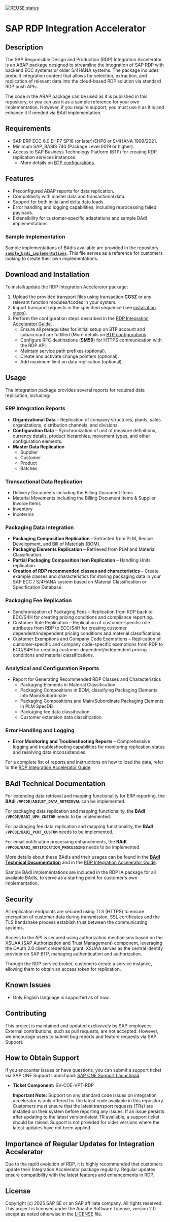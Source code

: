 [![REUSE status](https://api.reuse.software/badge/github.com/SAP-samples/sap-rdp-integration-accelerator)](https://api.reuse.software/info/github.com/SAP-samples/sap-rdp-integration-accelerator)


# SAP RDP Integration Accelerator

## Description

The SAP Responsible Design and Production (RDP) Integration Accelerator is an ABAP package designed to streamline the integration of SAP RDP with backend ECC systems or older S/4HANA systems. The package includes prebuilt integration content that allows for selection, extraction, and replication of relevant data into the cloud-based RDP solution via standard RDP push APIs.

The code in the ABAP package can be used as it is published in this repository, or you can use it as a sample reference for your own implementation. However, if you require support, you must use it as it is and enhance it if needed via BAdI implementation.

## Requirements

- SAP ERP ECC 6.0 EHP7 SP16 (or later)/EHP8 or S/4HANA 1909/2021.
- Minimum SAP\_BASIS 740 (Package Level 0019 or higher).
- Access to SAP Business Technology Platform (BTP) for creating RDP replication services instances.
  - More details on [BTP configurations](https://help.sap.com/docs/sap-responsible-design-and-production/user-guide-sap-rdp/initial-setup).

## Features

- Preconfigured ABAP reports for data replication.
- Compatibility with master data and transactional data.
- Support for both initial and delta data loads.
- Error handling and logging capabilities, including reprocessing failed payloads.
- Extensibility for customer-specific adaptations and sample BAdI implementations.

### **Sample Implementation**
Sample implementations of BAdIs available are provided in the repository **[`sample_badi_implementations`](rdp-integration-enhancements-samples/)**. This file serves as a reference for customers looking to create their own implementations.

## Download and Installation

To install/update the RDP Integration Accelerator package:

1. Upload the provided transport files using transaction **CG3Z** or any relevant function modules/tcodes in your system.
2. Import transport requests in the specified sequence (see [installation steps](rdp-abap-technical-objects/readme.md)).
3. Perform the configuration steps described in the [RDP Integration Accelerator Guide](Documentation/SAP_VP_RDP_Integration%20Accelerator_ConfigGuide_v6_0.pdf).
   - Ensure all prerequisites for initial setup on BTP account and subaccount are fulfilled (More details on [BTP configurations](https://help.sap.com/docs/sap-responsible-design-and-production/user-guide-sap-rdp/initial-setup).
   - Configure RFC destinations (**SM59**) for HTTPS communication with the RDP API.
   - Maintain service path prefixes (optional).
   - Create and activate change pointers (optional).
   - Add maximum limit on data replication (optional).

## Usage

The integration package provides several reports for required data replication, including:


### **ERP Integration Reports**

- **Organizational Data** – Replication of company structures, plants, sales organizations, distribution channels, and divisions.
- **Configuration Data** – Synchronization of unit of measure definitions, currency details, product hierarchies, movement types, and other configuration elements.
- **Master Data Replication**
  - Supplier
  - Customer
  - Product
  - Batches

### **Transactional Data Replication**

- Delivery Documents including the Billing Document Items
- Material Movements including the Billing Document Items & Supplier Invoice Items
- Inventory
- Incoterms

### **Packaging Data Integration**

- **Packaging Composition Replication** – Extracted from PLM, Recipe Development, and Bill of Materials (BOM).
- **Packaging Elements Replication** – Retrieved from PLM and Material Classification.
- **Partial Packaging Composition Item Replication** – Handling Units replication.
- **Creation of RDP recommended classes and characteristics** – Create example classes and characteristics for storing packaging data in your SAP ECC / S/4HANA system based on Material Classification or Specification Database.

### **Packaging Fee Replication**

- Synchronization of Packaging Fees – Replication from RDP back to ECC/S4H for creating pricing conditions and compliance reporting.
- Customer Role Replication – Replication of customer-specific role attributes from RDP to ECC/S4H for creating customer dependent/independent pricing conditions and material classifications.
- Customer Exemptions and Company Code Exemptions – Replication of customer-specific and company code-specific exemptions from RDP to ECC/S4H for creating customer dependent/independent pricing conditions and material classifications.

### **Analytical and Configuration Reports**

- Report for Generating Recommended RDP Classes and Characteristics
  - Packaging Elements in Material Classification
  - Packaging Compositions in BOM, classifying Packaging Elements into Main/Subordinate
  - Packaging Compositions and Main/Subordinate Packaging Elements in PLM SpecDB
  - Packaging fee data classification
  - Customer extension data classification

### **Error Handling and Logging**

- **Error Monitoring and Troubleshooting Reports** – Comprehensive logging and troubleshooting capabilities for monitoring replication status and resolving data inconsistencies.


For a complete list of reports and instructions on how to load the data, refer to the [RDP Integration Accelerator Guide](Documentation/SAP_VP_RDP_Integration%20Accelerator_ConfigGuide_v6_0.pdf).

## BAdI Technical Documentation

For extending data retrieval and mapping functionality for ERP reporting, the **BAdI `/VPCOE/ADJUST_DATA_RETRIEVAL`** can be implemented. 

For packaging data replication and mapping functionality, the **BAdI `/VPCOE/BADI_UPH_CUSTOM`** needs to be implemented. 

For packaging fee data replication and mapping functionality, the **BAdI `/VPCOE/BADI_PCKF_CUSTOM`** needs to be implemented. 

For email notification processing enhancements, the **BAdI `/VPCOE/BADI_NOTIFICATION_PROCESSING`** needs to be implemented. 

More details about these BAdIs and their usages can be found in the **[BAdI Technical Documentation](rdp-integration-enhancements-samples/)** and in the [RDP Integration Accelerator Guide](Documentation/SAP_VP_RDP_Integration%20Accelerator_ConfigGuide_v6_0.pdf).


Sample BAdI implementations are included in the RDP IA package for all available BAdIs, to serve as a starting point for customer's own implementation.

## Security

All replication endpoints are secured using TLS (HTTPS) to ensure encryption of customer data during transmission.
SSL certificates and the TLS handshake process establish trust between the communicating systems.

Access to the API is secured using authorization mechanisms based on the XSUAA (SAP Authorization and Trust Management) component, leveraging the OAuth 2.0 client credentials grant.
XSUAA serves as the central identity provider on SAP BTP, managing authentication and authorization.

Through the RDP service broker, customers create a service instance, allowing them to obtain an access token for replication.

## Known Issues

- Only English language is supported as of now.

## Contributing

This project is maintained and updated exclusively by SAP employees. External contributions, such as pull requests, are not accepted. However, we encourage users to submit bug reports and feature requests via SAP Support.

## How to Obtain Support

If you encounter issues or have questions, you can submit a support ticket via SAP ONE Support Launchpad: [SAP ONE Support Launchpad](https://support.sap.com/en/index.html):

- **Ticket Component:** SV-COE-VPT-RDP

  **Important Note:** Support on any standard code issues on integration accelerator is only offered for the latest code available in this repository. Customers must ensure that the latest transport requests (TRs) are installed on their system before reporting any issues. If an issue persists after updating to the latest version/latest TR available, a support ticket should be raised. Support is not provided for older versions where the latest updates have not been applied.

## Importance of Regular Updates for Integration Accelerator

Due to the rapid evolution of RDP, it is highly recommended that customers update their Integration Accelerator package regularly. Regular updates ensure compatibility with the latest features and enhancements in RDP.

## License

Copyright (c) 2025 SAP SE or an SAP affiliate company. All rights reserved. This project is licensed under the Apache Software License, version 2.0 except as noted otherwise in the [LICENSE](LICENSE) file.


